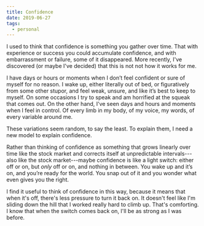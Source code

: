 ```yaml
---
title: Confidence
date: 2019-06-27
tags:
  - personal
---
```


I used to think that confidence is something you gather over time. That with
experience or success you could accumulate confidence, and with embarrassment
or failure, some of it disappeared. More recently, I've discovered
(or maybe I've decided) that this is not not how it works for me.

I have days or hours or moments when I don’t feel confident or sure of myself for
no reason. I wake up, either literally out of bed, or figuratively from some
other stupor, and feel weak, unsure, and like it’s best to keep to myself. On some
occasions I try to speak and am horrified at the squeak that comes out.
On the other hand, I’ve seen days and hours and moments when I feel in control.
Of every limb in my body, of my voice, my words, of every variable around me.

These variations seem random, to say the least. To explain them, I need a new
model to explain confidence.

Rather than thinking of confidence as something that grows linearly over time
like the stock market and corrects itself at unpredictable intervals---also like
the stock market---maybe confidence is like a light switch: either off or on,
but _only_ off or on, and nothing in between. You wake up and it’s on, and you’re
ready for the world. You snap out of it and you wonder what even gives you the
right.

I find it useful to think of confidence in this way, because it means that when
it's off, there's less pressure to turn it back on. It doesn't feel like I'm
sliding down the hill that I worked really hard to climb up. That's comforting.
I know that when the switch comes back on, I'll be as strong as I was before.
